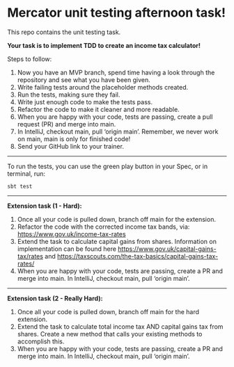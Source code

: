 # Mercator unit testing afternoon task!

This repo contains the unit testing task.

**Your task is to implement TDD to create an income tax calculator!**

Steps to follow:
1. Now you have an MVP branch, spend time having a look through the repository and see what you have been given.
2. Write failing tests around the placeholder methods created.
3. Run the tests, making sure they fail.
4. Write just enough code to make the tests pass.
5. Refactor the code to make it cleaner and more readable.
6. When you are happy with your code, tests are passing, create a pull request (PR) and merge into main.
7. In IntelliJ, checkout main, pull ‘origin main’. Remember, we never work on main, main is only for finished code!
8. Send your GitHub link to your trainer.

---
To run the tests, you can use the green play button in your Spec, or in terminal, run:
```
sbt test
```
----
**Extension task (1 - Hard):**
1. Once all your code is pulled down, branch off main for the extension.
2. Refactor the code with the corrected income tax bands, via: https://www.gov.uk/income-tax-rates
3. Extend the task to calculate capital gains from shares. Information on implementation can be found here https://www.gov.uk/capital-gains-tax/rates and https://taxscouts.com/the-tax-basics/capital-gains-tax-rates/
4. When you are happy with your code, tests are passing, create a PR and merge into main. In IntelliJ, checkout main, pull ‘origin main’.

---
**Extension task (2 - Really Hard):**
1. Once all your code is pulled down, branch off main for the hard extension.
2. Extend the task to calculate total income tax AND capital gains tax from shares. Create a new method that calls your existing methods to accomplish this.
3. When you are happy with your code, tests are passing, create a PR and merge into main. In IntelliJ, checkout main, pull ‘origin main’.
